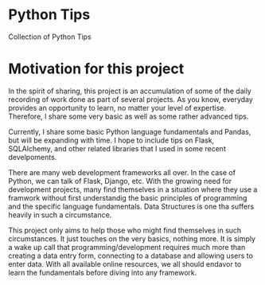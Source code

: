 # Python Tips
Collection of Python Tips

# Motivation for this project
In the spirit of sharing, this project is an accumulation of some of the daily recording of work done as part of several projects. As you know, everyday provides an opportunity to learn, no matter your level of expertise. Therefore, I share some very basic as well as some rather advanced tips.

Currently, I share some basic Python language fundamentals and Pandas, but will be expanding with time. I hope to include tips on Flask, SQLAlchemy, and other related libraries that I used in some recent develpoments.

There are many web development frameworks all over. In the case of Python, we can talk of Flask, Django, etc. With the growing need for development projects, many find themselves in a situation where they use a framwork without first understandig the basic principles of programming and the specific language fundamentals. Data Structures is one tha suffers heavily in such a circumstance.

This project only aims to help those who might find themselves in such circumstances. It just touches on the very basics, nothing more. It is simply a wake up call that programming/development requires much more than creating a data entry form, connecting to a database and allowing users to enter data. With all available online resources, we all should endavor to learn the fundamentals before diving into any framework.
